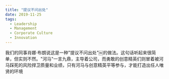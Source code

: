 ```yaml
---
title: "提议不问出处"
date: 2019-11-25
tags:
  - Leadership
  - Management
  - Corporate Culture
  - Innovation
---
```


我们的同事肖娜·布朗说这是一种"提议不问出处"￼的做法。这句话听起来很简单，但实则不然。"河马"一言九鼎，主导着公司，而勇敢的创意精英们则冒着被河马踩死的风险捍卫质量和业绩，只有河马与创意精英平等参与，才能打造出任人唯贤的环境